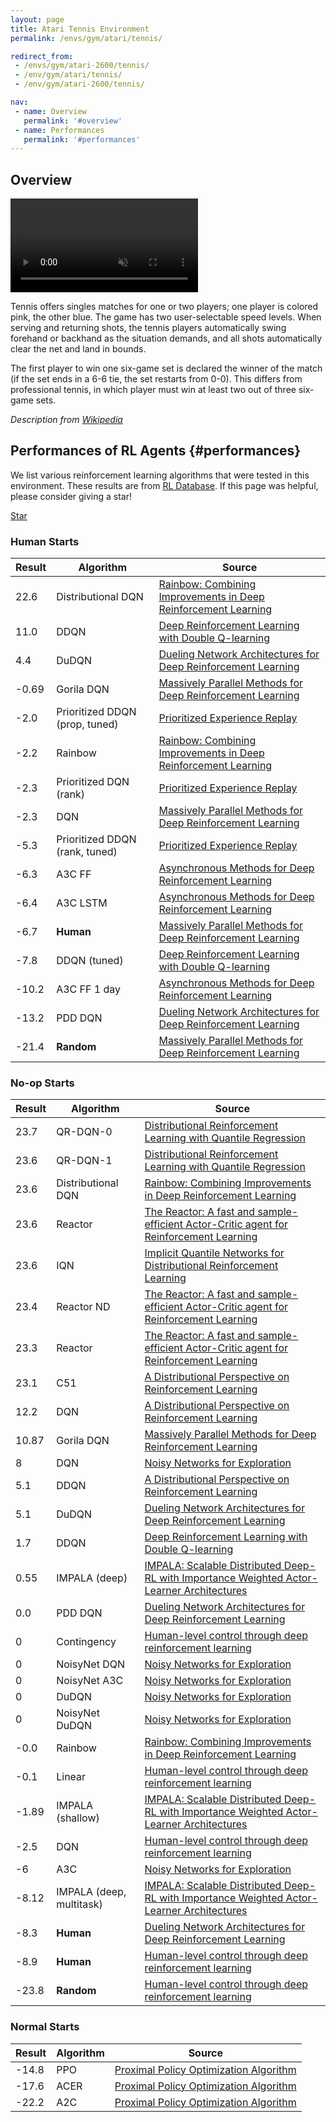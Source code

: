 ```yaml
---
layout: page
title: Atari Tennis Environment
permalink: /envs/gym/atari/tennis/

redirect_from:
 - /envs/gym/atari-2600/tennis/
 - /env/gym/atari/tennis/
 - /env/gym/atari-2600/tennis/

nav:
 - name: Overview
   permalink: '#overview'
 - name: Performances
   permalink: '#performances'
---
```



## Overview

<video autoplay muted loop controls>
  <source src="{{ 'assets/_pages/envs/gym/atari/tennis.mp4' | absolute_url }}" type="video/mp4">
</video>

Tennis offers singles matches for one or two players; one player is colored pink, the other blue. The game has two user-selectable speed levels. When serving and returning shots, the tennis players automatically swing forehand or backhand as the situation demands, and all shots automatically clear the net and land in bounds.

The first player to win one six-game set is declared the winner of the match (if the set ends in a 6-6 tie, the set restarts from 0-0). This differs from professional tennis, in which player must win at least two out of three six-game sets.

*Description from [Wikipedia](https://en.wikipedia.org/wiki/Tennis_(1981_video_game))*


## Performances of RL Agents {#performances}

We list various reinforcement learning algorithms that were tested in this environment. These results are from [RL Database](https://github.com/seungjaeryanlee/rldb). If this page was helpful, please consider giving a star!

<!-- Place this tag where you want the button to render. -->
<a class="github-button" href="https://github.com/seungjaeryanlee/rldb" data-icon="octicon-star" data-size="large" data-show-count="true" aria-label="Star seungjaeryanlee/rldb on GitHub">Star</a>
<!-- Place this tag in your head or just before your close body tag. -->
<script async defer src="https://buttons.github.io/buttons.js"></script>

### Human Starts

| Result | Algorithm | Source |
|--------|-----------|--------|
| 22.6 | Distributional DQN | [Rainbow: Combining Improvements in Deep Reinforcement Learning](https://arxiv.org/abs/1710.02298) |
| 11.0 | DDQN | [Deep Reinforcement Learning with Double Q-learning](https://arxiv.org/abs/1509.06461) |
| 4.4 | DuDQN | [Dueling Network Architectures for Deep Reinforcement Learning](https://arxiv.org/abs/1511.06581) |
| -0.69 | Gorila DQN | [Massively Parallel Methods for Deep Reinforcement Learning](https://arxiv.org/abs/1507.04296) |
| -2.0 | Prioritized DDQN (prop, tuned) | [Prioritized Experience Replay](https://arxiv.org/abs/1511.05952) |
| -2.2 | Rainbow | [Rainbow: Combining Improvements in Deep Reinforcement Learning](https://arxiv.org/abs/1710.02298) |
| -2.3 | Prioritized DQN (rank) | [Prioritized Experience Replay](https://arxiv.org/abs/1511.05952) |
| -2.3 | DQN | [Massively Parallel Methods for Deep Reinforcement Learning](https://arxiv.org/abs/1507.04296) |
| -5.3 | Prioritized DDQN (rank, tuned) | [Prioritized Experience Replay](https://arxiv.org/abs/1511.05952) |
| -6.3 | A3C FF | [Asynchronous Methods for Deep Reinforcement Learning](https://arxiv.org/abs/1602.01783) |
| -6.4 | A3C LSTM | [Asynchronous Methods for Deep Reinforcement Learning](https://arxiv.org/abs/1602.01783) |
| -6.7 | **Human** | [Massively Parallel Methods for Deep Reinforcement Learning](https://arxiv.org/abs/1507.04296) |
| -7.8 | DDQN (tuned) | [Deep Reinforcement Learning with Double Q-learning](https://arxiv.org/abs/1509.06461) |
| -10.2 | A3C FF 1 day | [Asynchronous Methods for Deep Reinforcement Learning](https://arxiv.org/abs/1602.01783) |
| -13.2 | PDD DQN | [Dueling Network Architectures for Deep Reinforcement Learning](https://arxiv.org/abs/1511.06581) |
| -21.4 | **Random** | [Massively Parallel Methods for Deep Reinforcement Learning](https://arxiv.org/abs/1507.04296) |


### No-op Starts

| Result | Algorithm | Source |
|--------|-----------|--------|
| 23.7 | QR-DQN-0 | [Distributional Reinforcement Learning with Quantile Regression](https://arxiv.org/abs/1710.10044) |
| 23.6 | QR-DQN-1 | [Distributional Reinforcement Learning with Quantile Regression](https://arxiv.org/abs/1710.10044) |
| 23.6 | Distributional DQN | [Rainbow: Combining Improvements in Deep Reinforcement Learning](https://arxiv.org/abs/1710.02298) |
| 23.6 | Reactor | [The Reactor: A fast and sample-efficient Actor-Critic agent for Reinforcement Learning](https://arxiv.org/abs/1704.04651) |
| 23.6 | IQN | [Implicit Quantile Networks for Distributional Reinforcement Learning](https://arxiv.org/abs/1806.06923) |
| 23.4 | Reactor ND | [The Reactor: A fast and sample-efficient Actor-Critic agent for Reinforcement Learning](https://arxiv.org/abs/1704.04651) |
| 23.3 | Reactor | [The Reactor: A fast and sample-efficient Actor-Critic agent for Reinforcement Learning](https://arxiv.org/abs/1704.04651) |
| 23.1 | C51 | [A Distributional Perspective on Reinforcement Learning](https://arxiv.org/abs/1707.06887) |
| 12.2 | DQN | [A Distributional Perspective on Reinforcement Learning](https://arxiv.org/abs/1707.06887) |
| 10.87 | Gorila DQN | [Massively Parallel Methods for Deep Reinforcement Learning](https://arxiv.org/abs/1507.04296) |
| 8 | DQN | [Noisy Networks for Exploration](https://arxiv.org/abs/1706.10295) |
| 5.1 | DDQN | [A Distributional Perspective on Reinforcement Learning](https://arxiv.org/abs/1707.06887) |
| 5.1 | DuDQN | [Dueling Network Architectures for Deep Reinforcement Learning](https://arxiv.org/abs/1511.06581) |
| 1.7 | DDQN | [Deep Reinforcement Learning with Double Q-learning](https://arxiv.org/abs/1509.06461) |
| 0.55 | IMPALA (deep) | [IMPALA: Scalable Distributed Deep-RL with Importance Weighted Actor-Learner Architectures](https://arxiv.org/abs/1802.01561) |
| 0.0 | PDD DQN | [Dueling Network Architectures for Deep Reinforcement Learning](https://arxiv.org/abs/1511.06581) |
| 0 | Contingency | [Human-level control through deep reinforcement learning](https://arxiv.org/abs/1511.06581) |
| 0 | NoisyNet DQN | [Noisy Networks for Exploration](https://arxiv.org/abs/1706.10295) |
| 0 | NoisyNet A3C | [Noisy Networks for Exploration](https://arxiv.org/abs/1706.10295) |
| 0 | DuDQN | [Noisy Networks for Exploration](https://arxiv.org/abs/1706.10295) |
| 0 | NoisyNet DuDQN | [Noisy Networks for Exploration](https://arxiv.org/abs/1706.10295) |
| -0.0 | Rainbow | [Rainbow: Combining Improvements in Deep Reinforcement Learning](https://arxiv.org/abs/1710.02298) |
| -0.1 | Linear | [Human-level control through deep reinforcement learning](https://arxiv.org/abs/1710.02298) |
| -1.89 | IMPALA (shallow) | [IMPALA: Scalable Distributed Deep-RL with Importance Weighted Actor-Learner Architectures](https://arxiv.org/abs/1802.01561) |
| -2.5 | DQN | [Human-level control through deep reinforcement learning](https://arxiv.org/abs/1802.01561) |
| -6 | A3C | [Noisy Networks for Exploration](https://arxiv.org/abs/1706.10295) |
| -8.12 | IMPALA (deep, multitask) | [IMPALA: Scalable Distributed Deep-RL with Importance Weighted Actor-Learner Architectures](https://arxiv.org/abs/1802.01561) |
| -8.3 | **Human** | [Dueling Network Architectures for Deep Reinforcement Learning](https://arxiv.org/abs/1511.06581) |
| -8.9 | **Human** | [Human-level control through deep reinforcement learning](https://arxiv.org/abs/1511.06581) |
| -23.8 | **Random** | [Human-level control through deep reinforcement learning](https://arxiv.org/abs/1511.06581) |


### Normal Starts

| Result | Algorithm | Source |
|--------|-----------|--------|
| -14.8 | PPO | [Proximal Policy Optimization Algorithm](https://arxiv.org/abs/1707.06347) |
| -17.6 | ACER | [Proximal Policy Optimization Algorithm](https://arxiv.org/abs/1707.06347) |
| -22.2 | A2C | [Proximal Policy Optimization Algorithm](https://arxiv.org/abs/1707.06347) |

